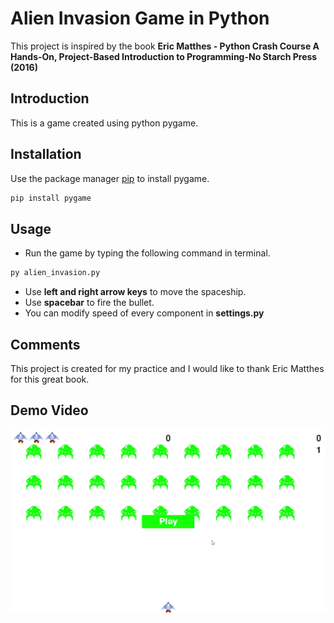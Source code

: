 # Alien Invasion Game in Python

This project is inspired by the book **Eric Matthes - Python Crash Course A Hands-On, Project-Based Introduction to Programming-No Starch Press (2016)**
## Introduction
This is a game created using python pygame.

## Installation

Use the package manager [pip](https://pip.pypa.io/en/stable/) to install pygame.

```bash
pip install pygame
```

## Usage
* Run the game by typing the following command in terminal.
```bash
py alien_invasion.py
```
* Use **left and right arrow keys** to move the spaceship.
* Use **spacebar** to fire the bullet.
* You can modify speed of every component in **settings.py**
## Comments
This project is created for my practice and I would like to thank Eric Matthes for this great book.

## Demo Video
<img src = "./alien_invasion_demo.gif" alt = "demo">